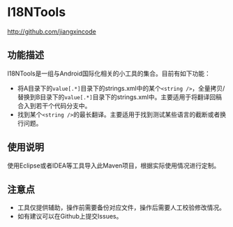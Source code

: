 # I18NTools

http://github.com/jiangxincode

## 功能描述

I18NTools是一组与Android国际化相关的小工具的集合。目前有如下功能：

* 将A目录下的`value[.*]`目录下的strings.xml中的某个`<string />`，全量拷贝/替换到B目录下的`value[.*]`目录下的strings.xml中。主要适用于将翻译回稿合入到若干个代码分支中。
* 找到某个`<string />`的最长翻译。主要适用于找到测试某些语言的截断或者换行问题。

## 使用说明

使用Eclipse或者IDEA等工具导入此Maven项目，根据实际使用情况进行定制。

## 注意点

* 工具仅提供辅助，操作前需要备份对应文件，操作后需要人工校验修改情况。
* 如有建议可以在Github上提交Issues。